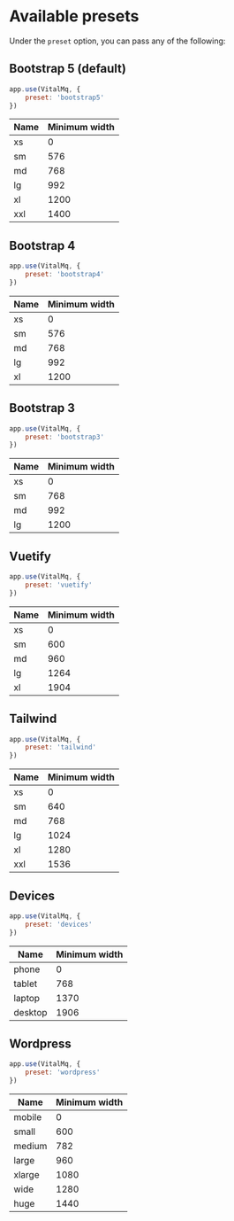 # Available presets

Under the `preset` option, you can pass any of the following:

## Bootstrap 5 (default)

```js
app.use(VitalMq, {
    preset: 'bootstrap5'
})
```

| Name  | Minimum width |
| ----- | ------------- |
| xs    | 0             |
| sm    | 576           |
| md    | 768           |
| lg    | 992           |
| xl    | 1200          |
| xxl   | 1400          |

## Bootstrap 4

```js
app.use(VitalMq, {
    preset: 'bootstrap4'
})
```

| Name  | Minimum width |
| ----- | ------------- |
| xs    | 0             |
| sm    | 576           |
| md    | 768           |
| lg    | 992           |
| xl    | 1200          |

## Bootstrap 3

```js
app.use(VitalMq, {
    preset: 'bootstrap3'
})
```

| Name  | Minimum width |
| ----- | ------------- |
| xs    | 0             |
| sm    | 768           |
| md    | 992           |
| lg    | 1200          |

## Vuetify

```js
app.use(VitalMq, {
    preset: 'vuetify'
})
```

| Name  | Minimum width |
| ----- | ------------- |
| xs    | 0             |
| sm    | 600           |
| md    | 960           |
| lg    | 1264          |
| xl    | 1904          |

## Tailwind

```js
app.use(VitalMq, {
    preset: 'tailwind'
})
```

| Name  | Minimum width |
| ----- | ------------- |
| xs    | 0             |
| sm    | 640           |
| md    | 768           |
| lg    | 1024          |
| xl    | 1280          |
| xxl   | 1536          |

## Devices

```js
app.use(VitalMq, {
    preset: 'devices'
})
```

| Name    | Minimum width |
| ------- | ------------- |
| phone   | 0             |
| tablet  | 768           |
| laptop  | 1370          |
| desktop | 1906          |

## Wordpress

```js
app.use(VitalMq, {
    preset: 'wordpress'
})
```

| Name    | Minimum width |
| ------- | ------------- |
| mobile  | 0            |
| small   | 600          |
| medium  | 782          |
| large   | 960          |
| xlarge  | 1080         |
| wide    | 1280         |
| huge    | 1440         |